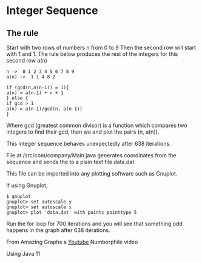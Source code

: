 # Integer Sequence

## The rule

Start with two rows of numbers n from 0 to 9
Then the second row will start with 1 and 1.
The rule below produces the rest of the integers
for this second row a(n)

   ```
   n ->  0 1 2 3 4 5 6 7 8 9
   a(n) ->  1 1 4 8 2

   if (gcd(n,a(n-1)) = 1){
   a(n) = a(n-1) + n + 1
   } else {
   if gcd > 1
   a(n) = a(n-1)/gcd(n, a(n-1))
   }
   ```

Where gcd (greatest common divisor) is a function which compares two integers to find their gcd, then we and plot the pairs (n, a(n)).

This integer sequence behaves unexpectedly after 638 iterations.

File at /src/com/company/Main.java generates coordinates from the sequence and sends the to a plain text file data.dat

This file can be imported into any plotting software such as Gnuplot.

If using Gnuplot,

```
$ gnuplot
gnuplot> set autoscale y
gnuplot> set autoscale x
gnuplot> plot 'data.dat' with points pointtype 5
```

Run the for loop for 700 iterations and you will see that something odd happens in the graph after 638 iterations.

From Amazing Graphs a [Youtube](https://youtu.be/pAMgUB51XZA) Numberphile video

Using Java 11
